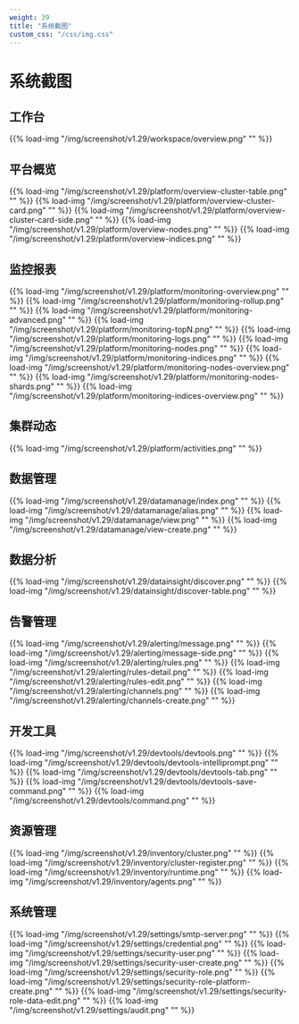 ```yaml
---
weight: 39
title: "系统截图"
custom_css: "/css/img.css"
---
```


# 系统截图

## 工作台

{{% load-img "/img/screenshot/v1.29/workspace/overview.png" "" %}}

## 平台概览

{{% load-img "/img/screenshot/v1.29/platform/overview-cluster-table.png" "" %}}
{{% load-img "/img/screenshot/v1.29/platform/overview-cluster-card.png" "" %}}
{{% load-img "/img/screenshot/v1.29/platform/overview-cluster-card-side.png" "" %}}
{{% load-img "/img/screenshot/v1.29/platform/overview-nodes.png" "" %}}
{{% load-img "/img/screenshot/v1.29/platform/overview-indices.png" "" %}}

## 监控报表

{{% load-img "/img/screenshot/v1.29/platform/monitoring-overview.png" "" %}}
{{% load-img "/img/screenshot/v1.29/platform/monitoring-rollup.png" "" %}}
{{% load-img "/img/screenshot/v1.29/platform/monitoring-advanced.png" "" %}}
{{% load-img "/img/screenshot/v1.29/platform/monitoring-topN.png" "" %}}
{{% load-img "/img/screenshot/v1.29/platform/monitoring-logs.png" "" %}}
{{% load-img "/img/screenshot/v1.29/platform/monitoring-nodes.png" "" %}}
{{% load-img "/img/screenshot/v1.29/platform/monitoring-indices.png" "" %}}
{{% load-img "/img/screenshot/v1.29/platform/monitoring-nodes-overview.png" "" %}}
{{% load-img "/img/screenshot/v1.29/platform/monitoring-nodes-shards.png" "" %}}
{{% load-img "/img/screenshot/v1.29/platform/monitoring-indices-overview.png" "" %}}

## 集群动态

{{% load-img "/img/screenshot/v1.29/platform/activities.png" "" %}}

## 数据管理

{{% load-img "/img/screenshot/v1.29/datamanage/index.png" "" %}}
{{% load-img "/img/screenshot/v1.29/datamanage/alias.png" "" %}}
{{% load-img "/img/screenshot/v1.29/datamanage/view.png" "" %}}
{{% load-img "/img/screenshot/v1.29/datamanage/view-create.png" "" %}}

## 数据分析

{{% load-img "/img/screenshot/v1.29/datainsight/discover.png" "" %}}
{{% load-img "/img/screenshot/v1.29/datainsight/discover-table.png" "" %}}

## 告警管理

{{% load-img "/img/screenshot/v1.29/alerting/message.png" "" %}}
{{% load-img "/img/screenshot/v1.29/alerting/message-side.png" "" %}}
{{% load-img "/img/screenshot/v1.29/alerting/rules.png" "" %}}
{{% load-img "/img/screenshot/v1.29/alerting/rules-detail.png" "" %}}
{{% load-img "/img/screenshot/v1.29/alerting/rules-edit.png" "" %}}
{{% load-img "/img/screenshot/v1.29/alerting/channels.png" "" %}}
{{% load-img "/img/screenshot/v1.29/alerting/channels-create.png" "" %}}

## 开发工具

{{% load-img "/img/screenshot/v1.29/devtools/devtools.png" "" %}}
{{% load-img "/img/screenshot/v1.29/devtools/devtools-intelliprompt.png" "" %}}
{{% load-img "/img/screenshot/v1.29/devtools/devtools-tab.png" "" %}}
{{% load-img "/img/screenshot/v1.29/devtools/devtools-save-command.png" "" %}}
{{% load-img "/img/screenshot/v1.29/devtools/command.png" "" %}}

## 资源管理

{{% load-img "/img/screenshot/v1.29/inventory/cluster.png" "" %}}
{{% load-img "/img/screenshot/v1.29/inventory/cluster-register.png" "" %}}
{{% load-img "/img/screenshot/v1.29/inventory/runtime.png" "" %}}
{{% load-img "/img/screenshot/v1.29/inventory/agents.png" "" %}}

## 系统管理

{{% load-img "/img/screenshot/v1.29/settings/smtp-server.png" "" %}}
{{% load-img "/img/screenshot/v1.29/settings/credential.png" "" %}}
{{% load-img "/img/screenshot/v1.29/settings/security-user.png" "" %}}
{{% load-img "/img/screenshot/v1.29/settings/security-user-create.png" "" %}}
{{% load-img "/img/screenshot/v1.29/settings/security-role.png" "" %}}
{{% load-img "/img/screenshot/v1.29/settings/security-role-platform-create.png" "" %}}
{{% load-img "/img/screenshot/v1.29/settings/security-role-data-edit.png" "" %}}
{{% load-img "/img/screenshot/v1.29/settings/audit.png" "" %}}
